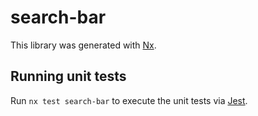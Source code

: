 # search-bar

This library was generated with [Nx](https://nx.dev).

## Running unit tests

Run `nx test search-bar` to execute the unit tests via [Jest](https://jestjs.io).
